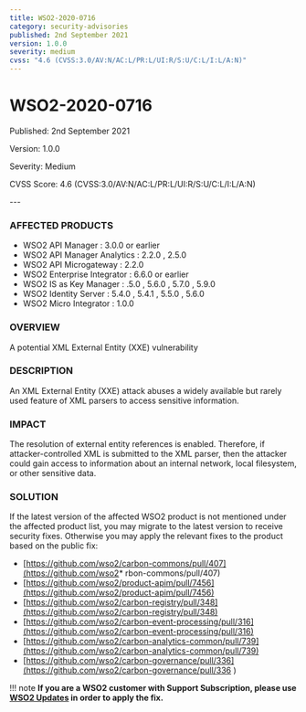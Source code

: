 ```yaml
---
title: WSO2-2020-0716
category: security-advisories
published: 2nd September 2021
version: 1.0.0
severity: medium
cvss: "4.6 (CVSS:3.0/AV:N/AC:L/PR:L/UI:R/S:U/C:L/I:L/A:N)"
---
```


# WSO2-2020-0716

<p class="doc-version">Published: 2nd September 2021</p>
<p class="doc-version">Version: 1.0.0</p>
<p class="doc-version">Severity: Medium</p>
<p class="doc-version">CVSS Score: 4.6 (CVSS:3.0/AV:N/AC:L/PR:L/UI:R/S:U/C:L/I:L/A:N)</p>
---

### AFFECTED PRODUCTS

* WSO2 API Manager : 3.0.0 or earlier
* WSO2 API Manager Analytics : 2.2.0 , 2.5.0
* WSO2 API Microgateway : 2.2.0
* WSO2 Enterprise Integrator : 6.6.0 or earlier
* WSO2 IS as Key Manager : .5.0 , 5.6.0 , 5.7.0 , 5.9.0
* WSO2 Identity Server : 5.4.0 , 5.4.1 , 5.5.0 , 5.6.0
* WSO2 Micro Integrator : 1.0.0


### OVERVIEW
A potential XML External Entity (XXE) vulnerability


### DESCRIPTION
An XML External Entity (XXE) attack abuses a widely available but rarely used feature of XML parsers to access sensitive information.


### IMPACT
The resolution of external entity references is enabled. Therefore, if attacker-controlled XML is submitted to the XML parser, then the attacker could gain access to information about an internal network, local filesystem, or other sensitive data.


### SOLUTION
If the latest version of the affected WSO2 product is not mentioned under the affected product list, you may migrate to the latest version to receive security fixes. Otherwise you may apply the relevant fixes to the product based on the public fix: 

* [https://github.com/wso2/carbon-commons/pull/407](https://github.com/wso2* rbon-commons/pull/407)
* [https://github.com/wso2/product-apim/pull/7456](https://github.com/wso2/product-apim/pull/7456)
* [https://github.com/wso2/carbon-registry/pull/348](https://github.com/wso2/carbon-registry/pull/348)
* [https://github.com/wso2/carbon-event-processing/pull/316](https://github.com/wso2/carbon-event-processing/pull/316)
* [https://github.com/wso2/carbon-analytics-common/pull/739](https://github.com/wso2/carbon-analytics-common/pull/739)
* [https://github.com/wso2/carbon-governance/pull/336](https://github.com/wso2/carbon-governance/pull/336
)


!!! note
    **If you are a WSO2 customer with Support Subscription, please use [WSO2 Updates](https://wso2.com/updates/) in order to apply the fix.**